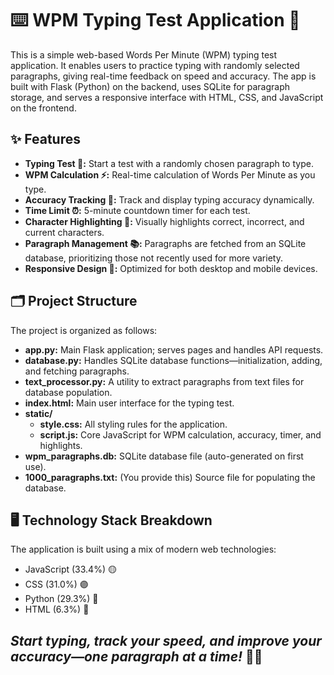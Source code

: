 # ⌨️ WPM Typing Test Application 🚀

This is a simple web-based Words Per Minute (WPM) typing test application. It enables users to practice typing with randomly selected paragraphs, giving real-time feedback on speed and accuracy. The app is built with Flask (Python) on the backend, uses SQLite for paragraph storage, and serves a responsive interface with HTML, CSS, and JavaScript on the frontend.

## ✨ Features

- **Typing Test 📝:** Start a test with a randomly chosen paragraph to type.
- **WPM Calculation ⚡:** Real-time calculation of Words Per Minute as you type.
- **Accuracy Tracking 🎯:** Track and display typing accuracy dynamically.
- **Time Limit ⏰:** 5-minute countdown timer for each test.
- **Character Highlighting 🌈:** Visually highlights correct, incorrect, and current characters.
- **Paragraph Management 📚:** Paragraphs are fetched from an SQLite database, prioritizing those not recently used for more variety.
- **Responsive Design 📱:** Optimized for both desktop and mobile devices.

## 🗂️ Project Structure

The project is organized as follows:

- **app.py:** Main Flask application; serves pages and handles API requests.
- **database.py:** Handles SQLite database functions—initialization, adding, and fetching paragraphs.
- **text_processor.py:** A utility to extract paragraphs from text files for database population.
- **index.html:** Main user interface for the typing test.
- **static/**
  - **style.css:** All styling rules for the application.
  - **script.js:** Core JavaScript for WPM calculation, accuracy, timer, and highlights.
- **wpm_paragraphs.db:** SQLite database file (auto-generated on first use).
- **1000_paragraphs.txt:** (You provide this) Source file for populating the database.

## 🖥️ Technology Stack Breakdown

The application is built using a mix of modern web technologies:

- JavaScript (33.4%) 🟡
- CSS (31.0%) 🟣
- Python (29.3%) 🔵
- HTML (6.3%) 🔴


## ***Start typing, track your speed, and improve your accuracy—one paragraph at a time!*** 🚀🔡


